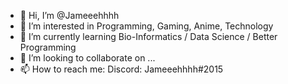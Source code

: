 - 👋 Hi, I’m @Jameeehhhh
- 👀 I’m interested in Programming, Gaming, Anime, Technology
- 🌱 I’m currently learning Bio-Informatics / Data Science / Better Programming
- 💞️ I’m looking to collaborate on ...
- 📫 How to reach me:
      Discord: Jameeehhhh#2015

<!---
Jameeehhhh/Jameeehhhh is a ✨ special ✨ repository because its `README.md` (this file) appears on your GitHub profile.
You can click the Preview link to take a look at your changes.
--->
